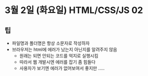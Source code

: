 # 3월 2일 (화요일) HTML/CSS/JS 02

## 팁
- 파일명과 폴더명은 항상 소문자로 작성하자
- 브라우저는 html에 에러가 났는지 아닌지를 알려주지 않음
    - 원래는 되면 안되는 코드를 억지로 실행시킴
    - 따라서 웹 개발시엔 에러를 잡기 좀 힘들다
    - 사용자가 보기엔 에러가 없어보여서 좋지만 .....